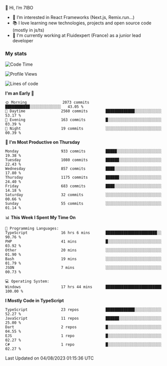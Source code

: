 👋 Hi, I’m 7IBO

- 👀 I’m interested in React Frameworks (Next.js, Remix.run...)
- 📚 I love learning new technologies, projects and open source code (mostly in js/ts)
- 💼 I'm currently working at Fluidexpert (France) as a junior lead developer

### My stats
<!--START_SECTION:waka-->
![Code Time](http://img.shields.io/badge/Code%20Time-120%20hrs%207%20mins-blue)

![Profile Views](http://img.shields.io/badge/Profile%20Views-0-blue)

![Lines of code](https://img.shields.io/badge/From%20Hello%20World%20I%27ve%20Written-6.5%20million%20lines%20of%20code-blue)

**I'm an Early 🐤** 

```text
🌞 Morning                2073 commits        ███████████░░░░░░░░░░░░░░   43.05 % 
🌆 Daytime                2560 commits        █████████████░░░░░░░░░░░░   53.17 % 
🌃 Evening                163 commits         █░░░░░░░░░░░░░░░░░░░░░░░░   03.39 % 
🌙 Night                  19 commits          ░░░░░░░░░░░░░░░░░░░░░░░░░   00.39 % 
```
📅 **I'm Most Productive on Thursday** 

```text
Monday                   933 commits         █████░░░░░░░░░░░░░░░░░░░░   19.38 % 
Tuesday                  1080 commits        ██████░░░░░░░░░░░░░░░░░░░   22.43 % 
Wednesday                857 commits         ████░░░░░░░░░░░░░░░░░░░░░   17.80 % 
Thursday                 1175 commits        ██████░░░░░░░░░░░░░░░░░░░   24.40 % 
Friday                   683 commits         ████░░░░░░░░░░░░░░░░░░░░░   14.18 % 
Saturday                 32 commits          ░░░░░░░░░░░░░░░░░░░░░░░░░   00.66 % 
Sunday                   55 commits          ░░░░░░░░░░░░░░░░░░░░░░░░░   01.14 % 
```


📊 **This Week I Spent My Time On** 

```text
💬 Programming Languages: 
TypeScript               16 hrs 6 mins       ███████████████████████░░   90.76 % 
PHP                      41 mins             █░░░░░░░░░░░░░░░░░░░░░░░░   03.92 % 
Other                    20 mins             ░░░░░░░░░░░░░░░░░░░░░░░░░   01.90 % 
Bash                     19 mins             ░░░░░░░░░░░░░░░░░░░░░░░░░   01.79 % 
JSON                     7 mins              ░░░░░░░░░░░░░░░░░░░░░░░░░   00.73 % 

💻 Operating System: 
Windows                  17 hrs 44 mins      █████████████████████████   100.00 % 
```

**I Mostly Code in TypeScript** 

```text
TypeScript               23 repos            █████████████░░░░░░░░░░░░   52.27 % 
JavaScript               11 repos            ██████░░░░░░░░░░░░░░░░░░░   25.00 % 
Dart                     2 repos             █░░░░░░░░░░░░░░░░░░░░░░░░   04.55 % 
EJS                      1 repo              █░░░░░░░░░░░░░░░░░░░░░░░░   02.27 % 
C#                       1 repo              █░░░░░░░░░░░░░░░░░░░░░░░░   02.27 % 
```




 Last Updated on 04/08/2023 01:15:36 UTC
<!--END_SECTION:waka-->

